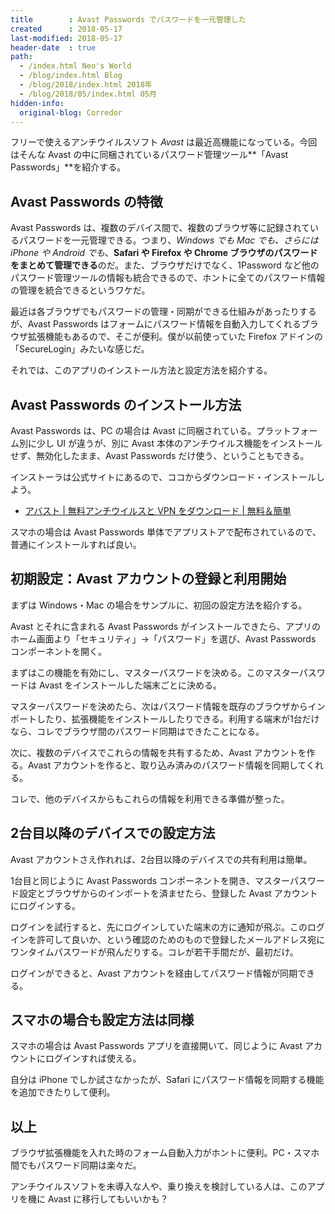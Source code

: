 ```yaml
---
title        : Avast Passwords でパスワードを一元管理した
created      : 2018-05-17
last-modified: 2018-05-17
header-date  : true
path:
  - /index.html Neo's World
  - /blog/index.html Blog
  - /blog/2018/index.html 2018年
  - /blog/2018/05/index.html 05月
hidden-info:
  original-blog: Corredor
---
```


フリーで使えるアンチウイルスソフト *Avast* は最近高機能になっている。今回はそんな Avast の中に同梱されているパスワード管理ツール**「Avast Passwords」**を紹介する。

## Avast Passwords の特徴

Avast Passwords は、複数のデバイス間で、複数のブラウザ等に記録されているパスワードを一元管理できる。つまり、*Windows でも Mac でも、さらには iPhone や Android でも*、**Safari や Firefox や Chrome ブラウザのパスワードをまとめて管理できる**のだ。また、ブラウザだけでなく、1Password など他のパスワード管理ツールの情報も統合できるので、ホントに全てのパスワード情報の管理を統合できるというワケだ。

最近は各ブラウザでもパスワードの管理・同期ができる仕組みがあったりするが、Avast Passwords はフォームにパスワード情報を自動入力してくれるブラウザ拡張機能もあるので、そこが便利。僕が以前使っていた Firefox アドインの「SecureLogin」みたいな感じだ。

それでは、このアプリのインストール方法と設定方法を紹介する。

## Avast Passwords のインストール方法

Avast Passwords は、PC の場合は Avast に同梱されている。プラットフォーム別に少し UI が違うが、別に Avast 本体のアンチウイルス機能をインストールせず、無効化したまま、Avast Passwords だけ使う、ということもできる。

インストーラは公式サイトにあるので、ココからダウンロード・インストールしよう。

- [アバスト | 無料アンチウイルスと VPN をダウンロード | 無料＆簡単](https://www.avast.co.jp/index)

スマホの場合は Avast Passwords 単体でアプリストアで配布されているので、普通にインストールすれば良い。

## 初期設定：Avast アカウントの登録と利用開始

まずは Windows・Mac の場合をサンプルに、初回の設定方法を紹介する。

Avast とそれに含まれる Avast Passwords がインストールできたら、アプリのホーム画面より「セキュリティ」→「パスワード」を選び、Avast Passwords コンポーネントを開く。

まずはこの機能を有効にし、マスターパスワードを決める。このマスターパスワードは Avast をインストールした端末ごとに決める。

マスターパスワードを決めたら、次はパスワード情報を既存のブラウザからインポートしたり、拡張機能をインストールしたりできる。利用する端末が1台だけなら、コレでブラウザ間のパスワード同期はできたことになる。

次に、複数のデバイスでこれらの情報を共有するため、Avast アカウントを作る。Avast アカウントを作ると、取り込み済みのパスワード情報を同期してくれる。

コレで、他のデバイスからもこれらの情報を利用できる準備が整った。

## 2台目以降のデバイスでの設定方法

Avast アカウントさえ作れれば、2台目以降のデバイスでの共有利用は簡単。

1台目と同じように Avast Passwords コンポーネントを開き、マスターパスワード設定とブラウザからのインポートを済ませたら、登録した Avast アカウントにログインする。

ログインを試行すると、先にログインしていた端末の方に通知が飛ぶ。このログインを許可して良いか、という確認のためのもので登録したメールアドレス宛にワンタイムパスワードが飛んだりする。コレが若干手間だが、最初だけ。

ログインができると、Avast アカウントを経由してパスワード情報が同期できる。

## スマホの場合も設定方法は同様

スマホの場合は Avast Passwords アプリを直接開いて、同じように Avast アカウントにログインすれば使える。

自分は iPhone でしか試さなかったが、Safari にパスワード情報を同期する機能を追加できたりして便利。

## 以上

ブラウザ拡張機能を入れた時のフォーム自動入力がホントに便利。PC・スマホ間でもパスワード同期は楽々だ。

アンチウイルスソフトを未導入な人や、乗り換えを検討している人は、このアプリを機に Avast に移行してもいいかも？
